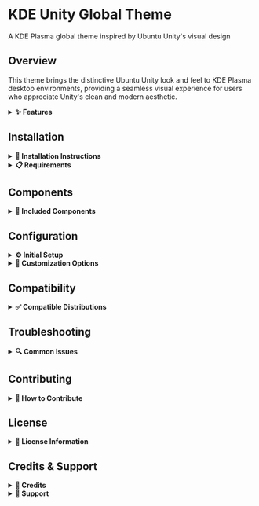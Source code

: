 # KDE Unity Global Theme

A KDE Plasma global theme inspired by Ubuntu Unity's visual design

## Overview

This theme brings the distinctive Ubuntu Unity look and feel to KDE Plasma desktop environments, providing a seamless visual experience for users who appreciate Unity's clean and modern aesthetic.

<details>
<summary><b>✨ Features</b></summary>

- Unity-inspired window decorations
- Ubuntu color schemes (Ambiance/Radiance)
- Panel styling matching Unity's top bar
- Consistent theming across Plasma 6 components
- Support for both light and dark variants

</details>

## Installation

<details>
<summary><b>🔧 Installation Instructions</b></summary>

### Arch Linux / CachyOS
```bash
git clone https://github.com/Anonymo/kde-unity-global-theme.git
cd kde-unity-global-theme
./install.sh
```

### Fedora 41+
```bash
sudo dnf install git
git clone https://github.com/Anonymo/kde-unity-global-theme.git
cd kde-unity-global-theme
./install.sh
```

### Ubuntu 25.04+
```bash
sudo apt update
sudo apt install git
git clone https://github.com/Anonymo/kde-unity-global-theme.git
cd kde-unity-global-theme
./install.sh
```

### Debian Testing/Sid
```bash
sudo apt update
sudo apt install git
git clone https://github.com/Anonymo/kde-unity-global-theme.git
cd kde-unity-global-theme
./install.sh
```

</details>

<details>
<summary><b>📋 Requirements</b></summary>

- KDE Plasma 6.0 or later
- Qt 6.4 or later
- Git
- Bash shell

</details>

## Components

<details>
<summary><b>🎨 Included Components</b></summary>

- **Plasma Theme**: Unity-styled panels and widgets
- **Color Scheme**: Ubuntu Ambiance and Radiance colors
- **Window Decorations**: Unity-style window borders and buttons
- **Latte Layout**: Pre-configured Unity-style dock configuration

</details>

## Configuration

<details>
<summary><b>⚙️ Initial Setup</b></summary>

After installation, apply the theme through:
1. System Settings → Appearance → Global Themes
2. Select "Unity" from the available themes
3. Click "Apply"

For best results:
- Log out and back in after applying
- Restart Plasma shell if needed: `plasmashell --replace &`

</details>

<details>
<summary><b>🎯 Customization Options</b></summary>

You can mix and match components:
- System Settings → Appearance → Plasma Style
- System Settings → Colors & Themes → Colors
- System Settings → Window Decorations
- System Settings → Icons
- System Settings → Cursors

### Advanced Customization
- Edit `~/.local/share/plasma/look-and-feel/Unity/contents/defaults` for default settings
- Modify color schemes in `~/.local/share/color-schemes/`
- Adjust panel configuration in `~/.config/plasma-org.kde.plasma.desktop-appletsrc`

</details>


## Compatibility

<details>
<summary><b>✅ Compatible Distributions</b></summary>

### KDE Plasma 6 Distributions
- Ubuntu 25.04+ (upcoming)
- Fedora 41+ KDE Spin
- Arch Linux (latest)
- CachyOS
- EndeavourOS KDE
- Manjaro KDE (unstable/testing)
- openSUSE Tumbleweed
- Debian Testing/Sid
- KDE Neon Testing/Unstable

**Note:** This theme requires KDE Plasma 6 and will NOT work on older Plasma 5 distributions.

</details>

## Troubleshooting

<details>
<summary><b>🔍 Common Issues</b></summary>

### Theme not appearing after installation
- Ensure all files have correct permissions: `chmod -R 755 ~/.local/share/plasma/`
- Restart KDE: `systemctl --user restart plasma-plasmashell.service`

### Panel not looking correct
- Reset panel to defaults first, then reapply theme
- Check if Latte Dock is conflicting with native panel

### Colors not applying properly
- Clear cache: `rm -rf ~/.cache/plasma*`
- Reapply color scheme manually in System Settings

</details>

## Contributing

<details>
<summary><b>🤝 How to Contribute</b></summary>

Contributions are welcome! Here's how you can help:

1. **Report Bugs**: [Open an issue](https://github.com/Anonymo/kde-unity-global-theme/issues) with details
2. **Suggest Features**: Share your ideas in the issues section
3. **Submit Pull Requests**: 
   - Fork the repository
   - Create a feature branch
   - Make your changes
   - Submit a PR with clear description

### Development Setup
```bash
git clone https://github.com/Anonymo/kde-unity-global-theme.git
cd kde-unity-global-theme
# Make your changes
./install.sh  # Install the theme
```

</details>

## License

<details>
<summary><b>📄 License Information</b></summary>

GPL-3.0 License - See [LICENSE](LICENSE) file for details

This theme is free software: you can redistribute it and/or modify it under the terms of the GNU General Public License as published by the Free Software Foundation, either version 3 of the License, or (at your option) any later version.

</details>

## Credits & Support

<details>
<summary><b>👥 Credits</b></summary>

- Inspired by Ubuntu Unity desktop environment
- Based on Ubuntu's Ambiance and Radiance themes
- Uses elements from Yaru icon theme
- Community contributors and testers

</details>

<details>
<summary><b>💬 Support</b></summary>

For issues, questions, or suggestions:
- [Open an issue](https://github.com/Anonymo/kde-unity-global-theme/issues) on GitHub
- Check existing issues for solutions
- Join the discussion in the issues section

</details>